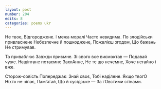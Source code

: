 ```yaml
---
layout: post
number: 204
edits: 8
categories: poems ukr
---
```


Не твоє,
Відгороджене.
І межа моралі
Часто невидима.
По злодійськи привласнене
Небезпечне й пошкоджене,
Пожалієш згодом,
Що бажань 
Не стримував.

Та приваблює 
Завжди приємне.
Зі свого все висмоктав —
Подавай чуже.
Нашіптане потаємне
ЗахлАнне,
Не те що нечемне,
Хоче негайно і вже.

Сторож-совість
Попереджає:
Знай своє, 
Тобі наділене.
Якщо твогО 
Ніхто не чіпає,
Пам’ятай, 
Що й сусідське —
За тОвстими стінами.
